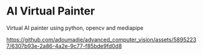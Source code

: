 # AI Virtual Painter
Virtual AI painter using python, opencv and mediapipe


https://github.com/adoumadje/advanced_computer_vision/assets/58952237/6307b93e-2a86-4a2e-9c77-f85bde9fd0d8

